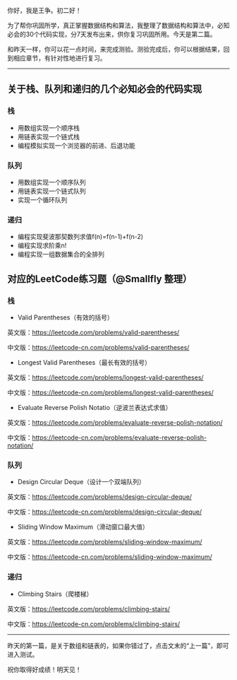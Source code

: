 你好，我是王争。初二好！

为了帮你巩固所学，真正掌握数据结构和算法，我整理了数据结构和算法中，必知必会的30个代码实现，分7天发布出来，供你复习巩固所用。今天是第二篇。

和昨天一样，你可以花一点时间，来完成测验。测验完成后，你可以根据结果，回到相应章节，有针对性地进行复习。

--------------------

## 关于栈、队列和递归的几个必知必会的代码实现

### 栈

 *  用数组实现一个顺序栈
 *  用链表实现一个链式栈
 *  编程模拟实现一个浏览器的前进、后退功能

### 队列

 *  用数组实现一个顺序队列
 *  用链表实现一个链式队列
 *  实现一个循环队列

### 递归

 *  编程实现斐波那契数列求值f(n)=f(n-1)+f(n-2)
 *  编程实现求阶乘n!
 *  编程实现一组数据集合的全排列

## 对应的LeetCode练习题（@Smallfly 整理）

### 栈

 *  Valid Parentheses（有效的括号）

英文版：https://leetcode.com/problems/valid-parentheses/

中文版：https://leetcode-cn.com/problems/valid-parentheses/

 *  Longest Valid Parentheses（最长有效的括号）

英文版：https://leetcode.com/problems/longest-valid-parentheses/

中文版：https://leetcode-cn.com/problems/longest-valid-parentheses/

 *  Evaluate Reverse Polish Notatio（逆波兰表达式求值）

英文版：https://leetcode.com/problems/evaluate-reverse-polish-notation/

中文版：https://leetcode-cn.com/problems/evaluate-reverse-polish-notation/

### 队列

 *  Design Circular Deque（设计一个双端队列）

英文版：https://leetcode.com/problems/design-circular-deque/

中文版：https://leetcode-cn.com/problems/design-circular-deque/

 *  Sliding Window Maximum（滑动窗口最大值）

英文版：https://leetcode.com/problems/sliding-window-maximum/

中文版：https://leetcode-cn.com/problems/sliding-window-maximum/

### 递归

 *  Climbing Stairs（爬楼梯）

英文版：https://leetcode.com/problems/climbing-stairs/

中文版：https://leetcode-cn.com/problems/climbing-stairs/

--------------------

昨天的第一篇，是关于数组和链表的，如果你错过了，点击文末的“上一篇”，即可进入测试。

祝你取得好成绩！明天见！

